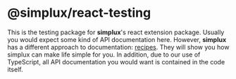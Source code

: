 # @simplux/react-testing

This is the testing package for **simplux**'s react extension package. Usually you would expect some kind of API documentation here. However, **simplux** has a different approach to documentation: [recipes](../../../..#recipes). They will show you how simplux can make life simple for you. In addition, due to our use of TypeScript, all API documentation you would want is contained in the code itself.
